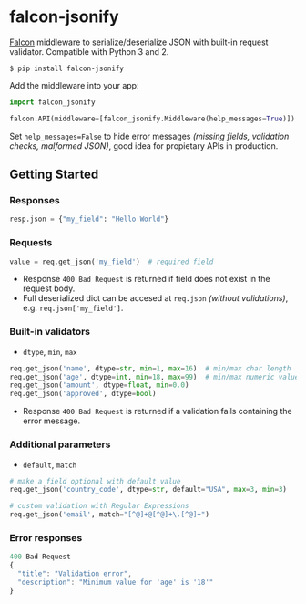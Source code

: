 # falcon-jsonify
 [Falcon](https://github.com/falconry/falcon) middleware to serialize/deserialize JSON with built-in request validator. Compatible with Python 3 and 2.

```shell
$ pip install falcon-jsonify
```

Add the middleware into your app:

```python
import falcon_jsonify

falcon.API(middleware=[falcon_jsonify.Middleware(help_messages=True)])
```
Set `help_messages=False` to hide error messages *(missing fields, validation checks, malformed JSON)*, good idea for propietary APIs in production.

## Getting Started

### Responses
```python
resp.json = {"my_field": "Hello World"}
```

### Requests
```python
value = req.get_json('my_field')  # required field
```
* Response `400 Bad Request` is returned if field does not exist in the request body.
* Full deserialized dict can be accesed at `req.json` *(without validations)*, e.g. `req.json['my_field']`.


### Built-in validators
* `dtype`, `min`, `max`

```python
req.get_json('name', dtype=str, min=1, max=16)  # min/max char length
req.get_json('age', dtype=int, min=18, max=99)  # min/max numeric value
req.get_json('amount', dtype=float, min=0.0)
req.get_json('approved', dtype=bool)
```
* Response `400 Bad Request` is returned if a validation fails containing the error message.

### Additional parameters ###
* `default`, `match`

```python
# make a field optional with default value
req.get_json('country_code', dtype=str, default="USA", max=3, min=3)

# custom validation with Regular Expressions
req.get_json('email', match="[^@]+@[^@]+\.[^@]+")
```

### Error responses

```javascript
400 Bad Request
{
  "title": "Validation error",
  "description": "Minimum value for 'age' is '18'"
}
```
